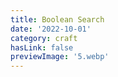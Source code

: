 ```yaml
---
title: Boolean Search
date: '2022-10-01'
category: craft
hasLink: false
previewImage: '5.webp'
---
```

